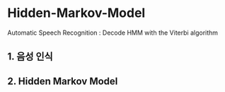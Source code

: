 # Hidden-Markov-Model
Automatic Speech Recognition : Decode HMM with the Viterbi algorithm

## 1. 음성 인식

## 2. Hidden Markov Model
